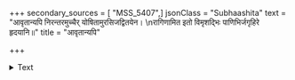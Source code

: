 +++
secondary_sources = [ "MSS_5407",]
jsonClass = "Subhaashita"
text = "आवृतान्यपि निरन्तरमुच्चैर् योषितामुरसिजद्वितयेन।  \nरागिणामित इतो विमृशद्भिः पाणिभिर्जगृहिरे हृदयानि॥"
title = "आवृतान्यपि"

+++

<details><summary>Text</summary>

आवृतान्यपि निरन्तरमुच्चैर् योषितामुरसिजद्वितयेन।  
रागिणामित इतो विमृशद्भिः पाणिभिर्जगृहिरे हृदयानि॥
</details>
